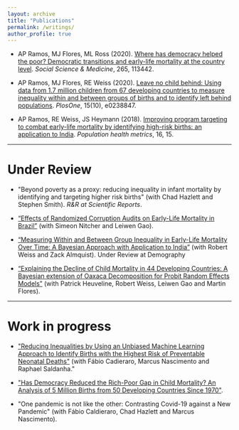 ```yaml
---
layout: archive
title: "Publications"
permalink: /writings/
author_profile: true
---
```

- AP Ramos, MJ Flores, ML Ross (2020). [Where has democracy helped the poor? Democratic transitions and early-life mortality at the country level](https://doi.org/10.1016/j.socscimed.2020.113442). _Social Science & Medicine_, 265, 113442.

- AP Ramos, MJ Flores, RE Weiss (2020). [Leave no child behind: Using data from 1.7 million children from 67 developing countries to measure inequality within and between groups of births and to identify left behind populations](https://doi.org/10.1371/journal.pone.0238847). _PlosOne_, 15(10), e0238847.

- AP Ramos, RE Weiss, JS Heymann (2018). [Improving program targeting to combat early-life mortality by identifying high-risk births: an application to India](https://doi.org/10.1186/s12963-018-0172-6). _Population health metrics_, 16, 15.

****
# Under Review
- "Beyond poverty as a proxy: reducing inequality in infant mortality by identifying and targeting higher risk births" (with Chad Hazlett and Stephen Smith). _R&R at Scientific Reports_.

- [“Effects of Randomized Corruption Audits on Early-Life Mortality in Brazil”](https://ideas.repec.org/p/tor/tecipa/tecipa-733.html) (with Simeon Nitcher and Leiwen Gao).

- [“Measuring Within and Between Group Inequality in Early-Life Mortality Over Time: A Bayesian Approach with Application to India”](https://arxiv.org/abs/1804.08570) (with Robert Weiss and Zack Almquist).
  Under Review at Demography
  
- [“Explaining the Decline of Child Mortality in 44 Developing Countries: A Bayesian extension of Oaxaca Decomposition for Probit Random Effects Models”](https://arxiv.org/abs/2009.05417) (with Patrick Heuveline, Robert Weiss, Leiwen Gao and Martin Flores).

****
# Work in progress
- ["Reducing Inequalities by Using an Unbiased Machine Learning Approach to Identify Births with the Highest Risk of Preventable Neonatal Deaths"](https://ideas.repec.org/p/tor/tecipa/tecipa-733.html) (with Fábio Cadieraro, Marcus Nascimento and Raphael Saldanha."

- ["Has Democracy Reduced the Rich-Poor Gap in Child Mortality? An Analysis of 5 Million Births from 50 Developing Countries Since 1970"](https://papers.ssrn.com/sol3/papers.cfm?abstract_id=2466131).

- "One pandemic is not like the other:  Contrasting Covid-19 against a New Pandemic" (with Fábio Caldieraro, Chad Hazlett and Marcus Nascimento). 







  
